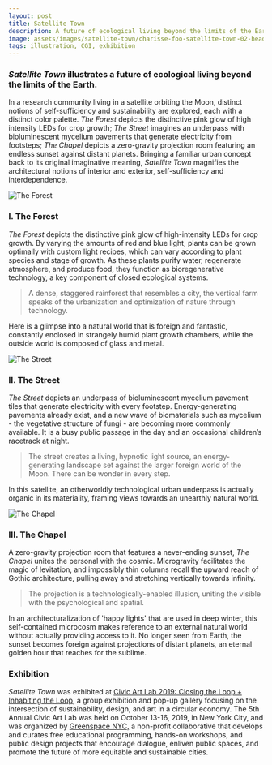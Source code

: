 ```yaml
---
layout: post
title: Satellite Town
description: A future of ecological living beyond the limits of the Earth
image: assets/images/satellite-town/charisse-foo-satellite-town-02-header.jpg
tags: illustration, CGI, exhibition
---
```


<h3><i>Satellite Town</i> illustrates a future of ecological living beyond the limits of the Earth.</h3>

<p> In a research community living in a satellite orbiting the Moon, distinct notions of self-sufficiency and sustainability are explored, each with a distinct color palette. <i>The Forest</i> depicts the distinctive pink glow of high intensity LEDs for crop growth; <i>The Street</i> imagines an underpass with bioluminescent mycelium pavements that generate electricity from footsteps; <i>The Chapel </i>depicts a zero-gravity projection room featuring an endless sunset against distant planets. Bringing a familiar urban concept back to its original imaginative meaning, <i> Satellite Town </i> magnifies the architectural notions of interior and exterior, self-sufficiency and interdependence. </p>

<div class="row">
	<div class="6u 12u$(small)">
		<span class="image fit"><img src="{% link assets/images/satellite-town/charisse-foo-satellite-town-01.jpg %}" alt="The Forest" /></span>
	</div>
	<div class="6u$ 12u$(small)">
		<h3>I. The Forest</h3>
		<p> <i>The Forest </i>depicts the distinctive pink glow of high-intensity LEDs for crop growth. By varying the amounts of red and blue light, plants can be grown optimally with custom light recipes, which can vary according to plant species and stage of growth. As these plants purify water, regenerate atmosphere, and produce food, they function as bioregenerative technology, a key component of closed ecological systems. </p> 
		<blockquote> A dense, staggered rainforest that resembles a city, the vertical farm speaks of the urbanization and optimization of nature through technology. </blockquote> 
		<p> Here is a glimpse into a natural world that is foreign and fantastic, constantly enclosed in strangely humid plant growth chambers, while the outside world is composed of glass and metal.
		</p>	
	</div>
</div>

<div class="row">
    <div class="6u 12u$(small)">
		<span class="image fit"><img src="{% link assets/images/satellite-town/charisse-foo-satellite-town-02.jpg %}" alt="The Street" /></span>
	</div>
	<div class="6u$ 12u$(small)">
		<h3>II. The Street</h3>
		<p><i>The Street </i>depicts an underpass of bioluminescent mycelium pavement tiles that generate electricity with every footstep. Energy-generating pavements already exist, and a new wave of biomaterials such as mycelium - the vegetative structure of fungi - are becoming more commonly available. It is a busy public passage in the day and an occasional children’s racetrack at night. </p> 
		<blockquote> The street creates a living, hypnotic light source, an energy-generating landscape set against the larger foreign world of the Moon. There can be wonder in every step. </blockquote>
		<p> In this satellite, an otherworldly technological urban underpass is actually organic in its materiality, framing views towards an unearthly natural world. </p>
	</div>

</div>

<div class="row">
	<div class="6u 12u$(small)">
		<span class="image fit"><img src="{% link assets/images/satellite-town/charisse-foo-satellite-town-03.jpg %}" alt="The Chapel" /></span>
	</div>
	<div class="6u$ 12u$(small)">
		<h3>III. The Chapel</h3>
		<p>A zero-gravity projection room that features a never-ending sunset, <i>The Chapel </i>unites the personal with the cosmic. Microgravity facilitates the magic of levitation, and impossibly thin columns recall the upward reach of Gothic architecture, pulling away and stretching vertically towards infinity. 
		</p> 
		<blockquote> The projection is a technologically-enabled illusion, uniting the visible with the psychological and spatial. </blockquote>
		<p>
		In an architecturalization of 'happy lights' that are used in deep winter, this self-contained microcosm makes reference to an external natural world without actually providing access to it.  No longer seen from Earth, the sunset becomes foreign against projections of distant planets, an eternal golden hour that reaches for the sublime. </p>
	</div>
</div>

<h3> Exhibition </h3>
<p> <i> Satellite Town </i> was exhibited at <a href = "https://www.eventbrite.com/e/civic-art-lab-2020-3-day-sustainability-and-design-lab-tickets-77649071463"> Civic Art Lab  2019: Closing the Loop + Inhabiting the Loop,</a> a group exhibition and pop-up gallery focusing on the intersection of sustainability, design, and art in a circular economy. The 5th Annual Civic Art Lab was held on October 13-16, 2019, in New York City, and was organized by <a href="http://greenspacenyc.org">Greenspace NYC,</a> a non-profit collaborative that develops and curates free educational programming, hands-on workshops, and public design projects that encourage dialogue, enliven public spaces, and promote the future of more equitable and sustainable cities. </p>

<!-- Image Grid -->
<div class="box alt">
	<div class="row 50% uniform">
		<div class="4u"><span class="image fit"><img src="{% link assets/images/satellite-town/charisse-foo-satellite-town-04.jpg %}" alt="" /></span></div>
		<div class="4u"><span class="image fit"><img src="{% link assets/images/satellite-town/charisse-foo-satellite-town-06.jpg %}" alt="" /></span></div>
		<div class="4u$"><span class="image fit"><img src="{% link assets/images/satellite-town/charisse-foo-satellite-town-05.jpg %}" alt="" /></span></div>
		<!-- Break -->
		<div class="4u"><span class="image fit"><img src="{% link assets/images/satellite-town/charisse-foo-satellite-town-07.jpg %}" alt="" /></span></div>
		<div class="8u$"><span class="image fit"><img src="{% link assets/images/satellite-town/charisse-foo-satellite-town-08.jpg %}" alt="" /></span></div>
	</div>
</div>
